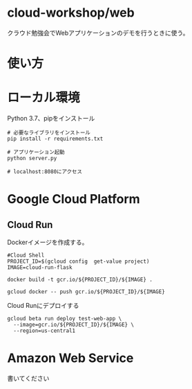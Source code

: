 # cloud-workshop/web

クラウド勉強会でWebアプリケーションのデモを行うときに使う。  

# 使い方

# ローカル環境
Python 3.7、pipをインストール

```
# 必要なライブラリをインストール
pip install -r requirements.txt

# アプリケーション起動
python server.py

# localhost:8080にアクセス
```

# Google Cloud Platform

## Cloud Run

Dockerイメージを作成する。
```
#Cloud Shell
PROJECT_ID=$(gcloud config  get-value project)
IMAGE=cloud-run-flask

docker build -t gcr.io/${PROJECT_ID}/${IMAGE} .

gcloud docker -- push gcr.io/${PROJECT_ID}/${IMAGE}

```

Cloud Runにデプロイする

```
gcloud beta run deploy test-web-app \
  --image=gcr.io/${PROJECT_ID}/${IMAGE} \
  --region=us-central1
```

# Amazon Web Service
書いてください
